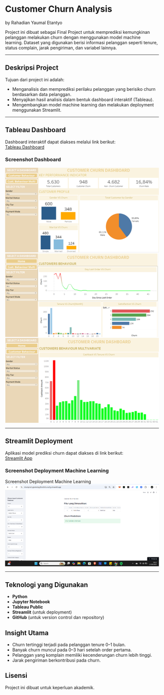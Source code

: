 # Customer Churn Analysis
by Rahadian Yaumal Etantyo

Project ini dibuat sebagai Final Project untuk memprediksi kemungkinan pelanggan melakukan churn dengan menggunakan model machine learning. Dataset yang digunakan berisi informasi pelanggan seperti tenure, status complain, jarak pengiriman, dan variabel lainnya.


---

## Deskripsi Project
Tujuan dari project ini adalah:
- Menganalisis dan memprediksi perilaku pelanggan yang berisiko churn berdasarkan data pelanggan.
- Menyajikan hasil analisis dalam bentuk dashboard interaktif (Tableau).
- Mengembangkan model machine learning dan melakukan deployment menggunakan Streamlit.

---

## Tableau Dashboard
Dashboard interaktif dapat diakses melalui link berikut:  
 [Tableau Dashboard](https://public.tableau.com/views/FinproTableu/Home?:language=en-US&:sid=&:redirect=auth&:display_count=n&:origin=viz_share_link)

### Screenshot Dashboard
![Dashboard ](img/Tableu1.png)
![Dashboard ](img/Tableu2.png)
![Dashboard ](img/Tableu3.png)

---

## Streamlit Deployment
Aplikasi model prediksi churn dapat diakses di link berikut:  
[Streamlit App](https://churnpred-pjwtwktpgfbrs3b5unsz9g.streamlit.app/)
### Screenshot Deployment Machine Learning
Screenshot Deployment Machine Learning
![Steramlit ](img/strlit.png)

---

## Teknologi yang Digunakan
- **Python** 
- **Jupyter Notebook**
- **Tableau Public**
- **Streamlit** (untuk deployment)
- **GitHub** (untuk version control dan repository)



## Insight Utama
- Churn tertinggi terjadi pada pelanggan tenure 0–1 bulan.  
- Banyak churn muncul pada 0–3 hari setelah order pertama.  
- Pelanggan yang komplain memiliki kecenderungan churn lebih tinggi.  
- Jarak pengiriman berkontribusi pada churn.  

## Lisensi
Project ini dibuat untuk keperluan akademik.  
